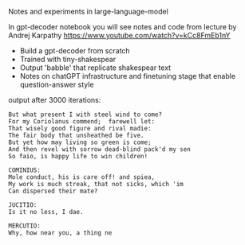 Notes and experiments in large-language-model

In gpt-decoder notebook you will see notes and code from lecture by Andrej Karpathy https://www.youtube.com/watch?v=kCc8FmEb1nY
- Build a gpt-decoder from scratch
- Trained with tiny-shakespear
- Output 'babble' that replicate shakespear text
- Notes on chatGPT infrastructure and finetuning stage that enable question-answer style 

output after 3000 iterations:
```
But what present I with steel wind to come?
For my Coriolanus commend;  farewell let:
That wisely good figure and rival madie:
The fair body that unsheathed be five.
But yet how may living so green is come;
And then revel with sorrow dead-blind pack'd my sen
So faio, is happy life to win children!

COMINIUS:
Mole conduct, his is care off! and spiea,
My work is much streak, that not sicks, which 'im
Can dispersed their mate?

JUCITIO:
Is it no less, I dae.

MERCUTIO:
Why, how near you, a thing ne
```